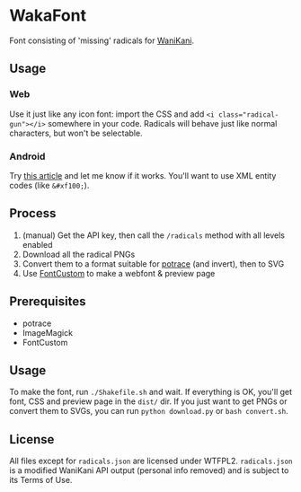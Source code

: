 # WakaFont

Font consisting of 'missing' radicals for [WaniKani][wk].

## Usage

### Web

Use it just like any icon font: import the CSS and add `<i class="radical-gun"></i>` somewhere in your code. Radicals will behave just like normal characters, but won't be selectable.

### Android

Try [this article][bbcoder] and let me know if it works. You'll want to use XML entity codes (like `&#xf100;`).

[bbcoder]: http://www.barebonescoder.com/2010/05/android-development-using-custom-fonts/

## Process

1. (manual) Get the API key, then call the `/radicals` method with all levels enabled
2. Download all the radical PNGs
3. Convert them to a format suitable for [potrace][pt] (and invert), then to SVG
4. Use [FontCustom][fc] to make a webfont & preview page

## Prerequisites

* potrace
* ImageMagick
* FontCustom

## Usage

To make the font, run `./Shakefile.sh` and wait. If everything is OK, you'll get font, CSS and preview page in the `dist/` dir. If you just want to get PNGs or convert them to SVGs, you can run `python download.py` or `bash convert.sh`.

## License

All files except for `radicals.json` are licensed under WTFPL2. `radicals.json` is a modified WaniKani API output (personal info removed) and is subject to its Terms of Use.

[wk]: https://wanikani.com/
[pt]: http://potrace.sourceforge.net/
[fc]: http://fontcustom.com/